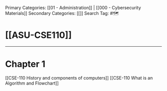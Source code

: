 Primary Categories: [[01 - Administration]] | [[000 - Cybersecurity Materials]] 
Secondary Categories: [[]] 
Search Tag: #🗺  

# [[ASU-CSE110]]  
***

# Chapter 1

[[CSE-110 History and components of computers]]
[[CSE-110 What is an Algorithm and Flowchart]]


